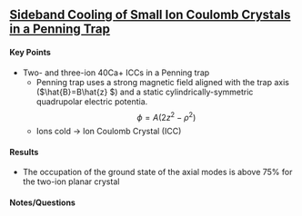 ## [Sideband Cooling of Small Ion Coulomb Crystals in a Penning Trap](https://arxiv.org/abs/1705.08518)

#### Key Points

- Two- and three-ion 40Ca+ ICCs in a Penning trap
  - Penning trap uses a strong magnetic field aligned with the trap axis ($\hat{B}=B\hat{z} $) and a static cylindrically-symmetric quadrupolar electric potentia.
    $$\phi=A(2z^2-\rho^2)$$
  - Ions cold $\to$ Ion Coulomb Crystal (ICC)

#### Results

- The occupation of the ground state of the axial modes is above 75% for the two-ion planar crystal

#### Notes/Questions
